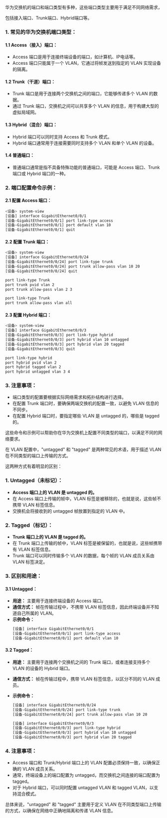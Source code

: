 华为交换机的端口和端口类型有多种，这些端口类型主要用于满足不同网络需求，

包括接入端口、Trunk端口、Hybrid端口等。

### 1. **常见的华为交换机端口类型：**

#### 1.1 **Access（接入）端口：**

- Access 端口是用于连接终端设备的端口，如计算机、IP电话等。
- Access 端口只能属于一个 VLAN，它通过将帧发送到指定的 VLAN 实现设备的隔离。

#### 1.2 **Trunk（干道）端口：**

- Trunk 端口是用于连接两个交换机之间的端口，它能够传递多个 VLAN 的数据。
- 通过 Trunk 端口，交换机之间可以共享多个 VLAN 的信息，用于构建大型的虚拟局域网。

#### 1.3 **Hybrid（混合）端口：**

- Hybrid 端口可以同时支持 Access 和 Trunk 模式。
- Hybrid 端口通常用于连接需要同时支持多个 VLAN 和单个 VLAN 的设备。

#### 1.4 **普通端口：**

- 普通端口通常是指不具备特殊功能的普通端口，可能是 Access 端口、Trunk 端口或 Hybrid 端口的一种。

### 2. **端口配置命令示例：**

#### 2.1 **配置 Access 端口：**

```bash
<设备> system-view
[设备] interface GigabitEthernet0/0/1
[设备-GigabitEthernet0/0/1] port link-type access
[设备-GigabitEthernet0/0/1] port default vlan 10
[设备-GigabitEthernet0/0/1] quit
```

#### 2.2 **配置 Trunk 端口：**

```bash
<设备> system-view
[设备] interface GigabitEthernet0/0/24
[设备-GigabitEthernet0/0/24] port link-type trunk
[设备-GigabitEthernet0/0/24] port trunk allow-pass vlan 10 20
[设备-GigabitEthernet0/0/24] quit

port link-type Trunk
port trunk pvid vlan 2
port trunk allow-pass vlan 2 3

port link-type Trunk
port trunk allow-pass vlan all


```

#### 2.3 **配置 Hybrid 端口：**

```bash
<设备> system-view
[设备] interface GigabitEthernet0/0/3
[设备-GigabitEthernet0/0/3] port link-type hybrid
[设备-GigabitEthernet0/0/3] port hybrid vlan 10 untagged
[设备-GigabitEthernet0/0/3] port hybrid vlan 20 tagged
[设备-GigabitEthernet0/0/3] quit

port link-type hybrid
port hybrid pvid vlan 2
port hybrid tagged vlan 2
port hybrid untagged vlan 3 4

```

### 3. **注意事项：**

- 端口类型的配置要根据实际网络需求和拓扑结构进行选择。
- 在配置 Trunk 端口时，要确保两端交换机的配置一致，以避免 VLAN 信息的不同步。
- 在配置 Hybrid 端口时，要指定哪些 VLAN 是 untagged 的，哪些是 tagged 的。

这些命令和示例可以帮助你在华为交换机上配置不同类型的端口，以满足不同的网络要求。

在 VLAN 配置中，"untagged" 和 "tagged" 是两种常见的术语，用于描述 VLAN 在不同类型的端口上传输的方式。

这两种方式有着明显的区别：

### 1. Untagged（未标记）：

- **Access 端口上的 VLAN 是 untagged 的。**
- 在 Access 端口上传输的帧中，VLAN 标签是被移除的，也就是说，这些帧不携带 VLAN 标签信息。
- 交换机会将接收到的 untagged 帧放置到指定的 VLAN 中。

### 2. Tagged（标记）：

- **Trunk 端口上的 VLAN 是 tagged 的。**
- 在 Trunk 端口上传输的帧中，VLAN 标签是被保留的，也就是说，这些帧携带有 VLAN 标签信息。
- Trunk 端口可以同时传输多个 VLAN 的数据，每个帧的 VLAN 成员关系由 VLAN 标签决定。

### 3. 区别和用途：

#### 3.1 Untagged：

- **用途：** 主要用于连接终端设备的 Access 端口。
- **通信方式：** 帧在传输过程中，不携带 VLAN 标签信息，因此终端设备并不知道自己所属的 VLAN。
- **示例命令：**
  ```bash
  [设备] interface GigabitEthernet0/0/1
  [设备-GigabitEthernet0/0/1] port link-type access
  [设备-GigabitEthernet0/0/1] port default vlan 10
  ```

#### 3.2 Tagged：

- **用途：** 主要用于连接两个交换机之间的 Trunk 端口，或者连接支持多个 VLAN 的设备的 Hybrid 端口。
- **通信方式：** 帧在传输过程中，携带 VLAN 标签信息，以区分不同的 VLAN 成员。
- **示例命令：**

  ```bash
  [设备] interface GigabitEthernet0/0/24
  [设备-GigabitEthernet0/0/24] port link-type trunk
  [设备-GigabitEthernet0/0/24] port trunk allow-pass vlan 10 20
  ```

  ```bash
  [设备] interface GigabitEthernet0/0/3
  [设备-GigabitEthernet0/0/3] port link-type hybrid
  [设备-GigabitEthernet0/0/3] port hybrid vlan 10 untagged
  [设备-GigabitEthernet0/0/3] port hybrid vlan 20 tagged
  ```

### 4. 注意事项：

- Access 端口和 Trunk/Hybrid 端口上的 VLAN 配置必须保持一致，以确保正确的 VLAN 成员关系。
- 通常，终端设备上的端口配置为 untagged，而交换机之间连接的端口配置为 tagged。
- 对于 Hybrid 端口，可以同时配置 untagged VLAN 和 tagged VLAN，以支持混合模式。

总体来说，"untagged" 和 "tagged" 主要用于定义 VLAN 在不同类型端口上传输的方式，以确保在网络中正确地隔离和传递 VLAN 信息。
